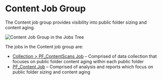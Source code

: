 # Content Job Group

The Content job group provides visibility into public folder sizing and content aging.

![Content Job Group in the Jobs Tree](/img/product_docs/accessanalyzer/admin/hostmanagement/jobstree.webp)

The jobs in the Content job group are:

- [Collection > PF_ContentScans Job](/docs/accessanalyzer/12.0/solutions/exchange/publicfolders/content/pf_contentscans.md) – Comprised of data collection that focuses
  on public folder content aging within each public folder
- [PF_Content Job](/docs/accessanalyzer/12.0/solutions/exchange/publicfolders/content/pf_content.md) – Comprised of analysis and reports which focus on public folder
  sizing and content aging

